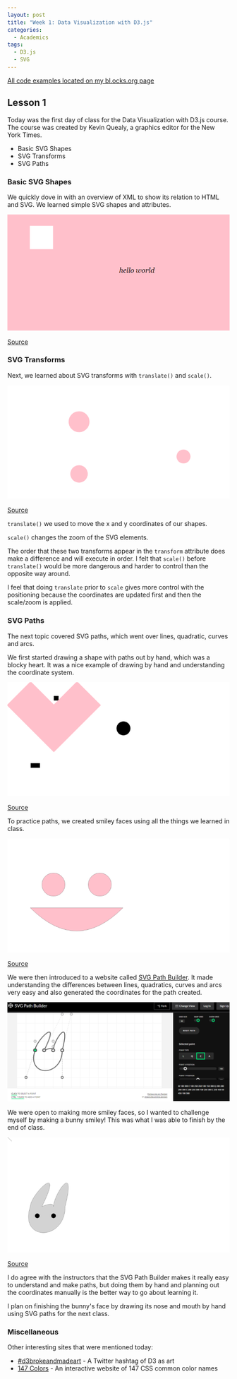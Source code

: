 ```yaml
---
layout: post
title: "Week 1: Data Visualization with D3.js"
categories:
  - Academics
tags:
  - D3.js
  - SVG
---
```


[All code examples located on my bl.ocks.org page](https://bl.ocks.org/danaoira)

## Lesson 1

Today was the first day of class for the Data Visualization with D3.js course. The course was created by Kevin Quealy, a graphics editor for the New York Times.

- Basic SVG Shapes
- SVG Transforms
- SVG Paths

### Basic SVG Shapes

We quickly dove in with an overview of XML to show its relation to HTML and SVG. We learned simple SVG shapes and attributes.

![01]

[Source](https://bl.ocks.org/danaoira/4a5d95a597eae4d15a90d6e56ebf048e)

### SVG Transforms

Next, we learned about SVG transforms with `translate()` and `scale()`.

![02]

[Source](https://bl.ocks.org/danaoira/2200db2faa374584f6106dec37796967)

`translate()` we used to move the x and y coordinates of our shapes.

`scale()` changes the zoom of the SVG elements.

The order that these two transforms appear in the `transform` attribute does make a difference and will execute in order. I felt that `scale()` before `translate()` would be more dangerous and harder to control than the opposite way around.

I feel that doing `translate` prior to `scale` gives more control with the positioning because the coordinates are updated first and then the scale/zoom is applied.

### SVG Paths

The next topic covered SVG paths, which went over lines, quadratic, curves and arcs.

We first started drawing a shape with paths out by hand, which was a blocky heart. It was a nice example of drawing by hand and understanding the coordinate system.

![03]

[Source](https://bl.ocks.org/danaoira/f0262a344f5046dc1072d1ea4a2bb550)

To practice paths, we created smiley faces using all the things we learned in class.

![04]

[Source](https://bl.ocks.org/danaoira/a98a0845285a01b694fa75badbd4826d)

We were then introduced to a website called [SVG Path Builder](https://codepen.io/anthonydugois/pen/mewdyZ). It made understanding the differences between lines, quadratics, curves and arcs very easy and also generated the coordinates for the path created.

![05-path-builder]

We were open to making more smiley faces, so I wanted to challenge myself by making a bunny smiley! This was what I was able to finish by the end of class.

![05-bunny]

[Source](https://bl.ocks.org/danaoira/c729c4a4b848099edc7c5b5ad90ccb18)

I do agree with the instructors that the SVG Path Builder makes it really easy to understand and make paths, but doing them by hand and planning out the coordinates manually is the better way to go about learning it.

I plan on finishing the bunny's face by drawing its nose and mouth by hand using SVG paths for the next class.

### Miscellaneous

Other interesting sites that were mentioned today:

- [#d3brokeandmadeart](https://twitter.com/hashtag/d3brokeandmadeart) - A Twitter hashtag of D3 as art
- [147 Colors](http://www.colors.commutercreative.com/) - An interactive website of 147 CSS common color names

[01]: /images/01-svg.PNG "Basic SGV Shapes"
[02]: /images/02-svg-transforms.PNG "SVG Transforms"
[03]: /images/03-svg-paths.PNG "SVG Paths"
[04]: /images/04-svg-smiley.PNG "SVG Smiley"
[05-path-builder]: /images/05-svg-path-builder.PNG "SVG Path Builder"
[05-bunny]: /images/05-svg-bunny-in-progress.PNG "SVG Bunny in Progress"